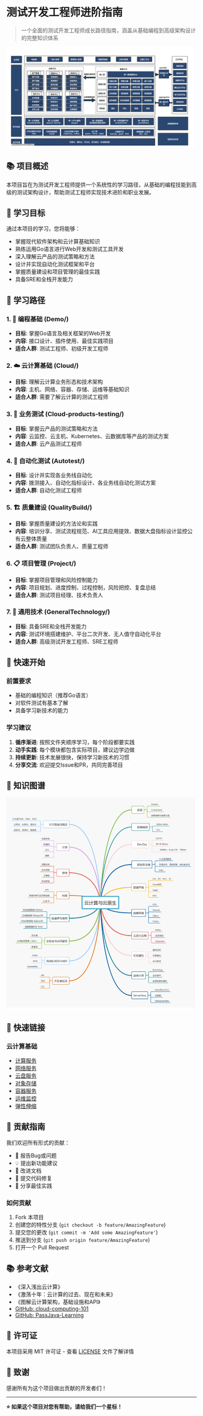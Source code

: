 # 测试开发工程师进阶指南

> 一个全面的测试开发工程师成长路径指南，涵盖从基础编程到高级架构设计的完整知识体系

![测试开发工程师进阶路径](img/%E5%A4%A7%E5%9E%8B%E5%BA%94%E7%94%A8%E8%BD%AF%E4%BB%B6%E6%9E%B6%E6%9E%84%E5%9B%BE.png)

## 📚 项目概述

本项目旨在为测试开发工程师提供一个系统性的学习路径，从基础的编程技能到高级的测试架构设计，帮助测试工程师实现技术进阶和职业发展。

## 🎯 学习目标

通过本项目的学习，您将能够：
- 掌握现代软件架构和云计算基础知识
- 熟练运用Go语言进行Web开发和测试工具开发
- 深入理解云产品的测试策略和方法
- 设计并实现自动化测试框架和平台
- 掌握质量建设和项目管理的最佳实践
- 具备SRE和全栈开发能力

## 📁 学习路径

### 1. 🚀 编程基础 (Demo/)
- **目标**: 掌握Go语言及相关框架的Web开发
- **内容**: 接口设计、插件使用、最佳实践项目
- **适合人群**: 测试工程师、初级开发工程师

### 2. ☁️ 云计算基础 (Cloud/)
- **目标**: 理解云计算业务形态和技术架构
- **内容**: 主机、网络、容器、存储、运维等基础知识
- **适合人群**: 需要了解云计算的测试工程师

### 3. 🧪 业务测试 (Cloud-products-testing/)
- **目标**: 掌握云产品的测试策略和方法
- **内容**: 云监控、云主机、Kubernetes、云数据库等产品的测试方案
- **适合人群**: 云产品测试工程师

### 4. 🤖 自动化测试 (Autotest/)
- **目标**: 设计并实现各业务线自动化
- **内容**: 拨测接入、自动化指标设计、各业务线自动化测试方案
- **适合人群**: 自动化测试工程师

### 5. 🏗️ 质量建设 (QualityBuild/)
- **目标**: 掌握质量建设的方法论和实践
- **内容**: 培训分享、测试流程规范、AI工具应用提效、数据大盘指标设计监控公有云整体质量
- **适合人群**: 测试团队负责人、质量工程师

### 6. 📋 项目管理 (Project/)
- **目标**: 掌握项目管理和风险控制能力
- **内容**: 项目规划、进度控制、过程控制，风险把控、复盘总结
- **适合人群**: 测试项目经理、技术负责人

### 7. 🔧 通用技术 (GeneralTechnology/)
- **目标**: 具备SRE和全栈开发能力
- **内容**: 测试环境搭建维护、平台二次开发、无人值守自动化平台
- **适合人群**: 高级测试开发工程师、SRE工程师

## 🚀 快速开始

### 前置要求
- 基础的编程知识（推荐Go语言）
- 对软件测试有基本了解
- 具备学习新技术的能力

### 学习建议
1. **循序渐进**: 按照文件夹顺序学习，每个阶段都要实践
2. **动手实践**: 每个模块都包含实际项目，建议边学边做
3. **持续更新**: 技术发展很快，保持学习新技术的习惯
4. **分享交流**: 欢迎提交Issue和PR，共同完善项目

## 📖 知识图谱

![云原生知识图谱](img/%E4%BA%91%E5%8E%9F%E7%94%9F%E7%9F%A5%E8%AF%86%E5%9B%BE%E8%B0%B1.jpg)

## 🔗 快速链接

### 云计算基础
- [计算服务](cloud/%E8%AE%A1%E7%AE%97.md)
- [网络服务](cloud/%E7%BD%91%E7%BB%9C.md)
- [云盘服务](cloud/%E4%BA%91%E7%9B%98.md)
- [对象存储](cloud/%E5%AF%B9%E8%B1%A1%E5%AD%98%E5%82%A8.md)
- [容器服务](cloud/%E5%AE%B9%E5%99%A8.md)
- [运维监控](cloud/%E8%BF%90%E7%BB%B4%E4%B8%8E%E7%9B%91%E6%8E%A7.md)
- [弹性伸缩](cloud/%E5%BC%B9%E6%80%A7%E4%BC%B8%E7%BC%A9%E4%B8%8E%E8%B4%9F%E8%BD%BD%E5%9D%87%E8%A1%A1.md)

## 🤝 贡献指南

我们欢迎所有形式的贡献：

- 🐛 报告Bug或问题
- 💡 提出新功能建议
- 📝 改进文档
- 🔧 提交代码修复
- 🌟 分享最佳实践

### 如何贡献
1. Fork 本项目
2. 创建您的特性分支 (`git checkout -b feature/AmazingFeature`)
3. 提交您的更改 (`git commit -m 'Add some AmazingFeature'`)
4. 推送到分支 (`git push origin feature/AmazingFeature`)
5. 打开一个 Pull Request

## 📚 参考文献

- 《深入浅出云计算》
- 《激荡十年：云计算的过去、现在和未来》
- 《图解云计算架构，基础设施和API》
- [GitHub: cloud-computing-101](https://github.com/ZJU2022/cloud-computing-101)
- [GitHub: PassJava-Learning](https://github.com/Jackson0714/PassJava-Learning)

## 📄 许可证

本项目采用 MIT 许可证 - 查看 [LICENSE](LICENSE) 文件了解详情

## 🙏 致谢

感谢所有为这个项目做出贡献的开发者们！

---

**⭐ 如果这个项目对您有帮助，请给我们一个星标！**




